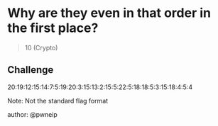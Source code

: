 # Why are they even in that order in the first place?
> 10 (Crypto)

## Challenge

20:19:12:15:14:7:5:19:20:3:15:13:2:15:5:22:5:18:18:5:3:15:18:4:5:4

Note: Not the standard flag format

author: @pwneip
